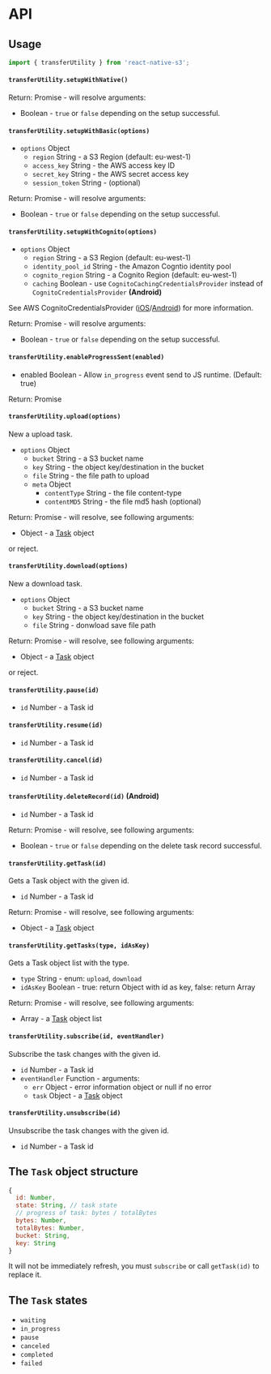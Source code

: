 # API

## Usage

```js
import { transferUtility } from 'react-native-s3';
```

#### `transferUtility.setupWithNative()`

Return: Promise - will resolve arguments:
* Boolean - `true` or `false` depending on the setup successful.

#### `transferUtility.setupWithBasic(options)`

* `options` Object
  * `region` String - a S3 Region (default: eu-west-1)
  * `access_key` String - the AWS access key ID
  * `secret_key` String - the AWS secret access key
  * `session_token` String - (optional)

Return: Promise - will resolve arguments:
* Boolean - `true` or `false` depending on the setup successful.

#### `transferUtility.setupWithCognito(options)`

* `options` Object
  * `region` String - a S3 Region (default: eu-west-1)
  * `identity_pool_id` String - the Amazon Cogntio identity pool
  * `cognito_region` String - a Cognito Region (default: eu-west-1)
  * `caching` Boolean - use `CognitoCachingCredentialsProvider` instead of `CognitoCredentialsProvider` __(Android)__

See AWS CognitoCredentialsProvider ([iOS](http://docs.aws.amazon.com/AWSiOSSDK/latest/Classes/AWSCognitoCredentialsProvider.html)/[Android](http://docs.aws.amazon.com/AWSAndroidSDK/latest/javadoc/com/amazonaws/auth/CognitoCredentialsProvider.html)) for more information.

Return: Promise - will resolve arguments:
* Boolean - `true` or `false` depending on the setup successful.

#### `transferUtility.enableProgressSent(enabled)`

* enabled Boolean - Allow `in_progress` event send to JS runtime. (Default: true)

Return: Promise

#### `transferUtility.upload(options)`

New a upload task.

* `options` Object
  * `bucket` String - a S3 bucket name
  * `key` String - the object key/destination in the bucket
  * `file` String - the file path to upload
  * `meta` Object
    * `contentType` String - the file content-type
    * `contentMD5` String - the file md5 hash (optional)

Return: Promise - will resolve, see following arguments:
* Object - a [Task](#the-task-object-structure) object

or reject.

#### `transferUtility.download(options)`

New a download task.

* `options` Object
  * `bucket` String - a S3 bucket name
  * `key` String - the object key/destination in the bucket
  * `file` String - donwload save file path

Return: Promise - will resolve, see following arguments:
* Object - a [Task](#the-task-object-structure) object

or reject.

#### `transferUtility.pause(id)`

* `id` Number - a Task id

#### `transferUtility.resume(id)`

* `id` Number - a Task id

#### `transferUtility.cancel(id)`

* `id` Number - a Task id

#### `transferUtility.deleteRecord(id)` __(Android)__

* `id` Number - a Task id

Return: Promise - will resolve, see following arguments:
* Boolean - `true` or `false` depending on the delete task record successful.

#### `transferUtility.getTask(id)`

Gets a Task object with the given id.

* `id` Number - a Task id

Return: Promise - will resolve, see following arguments:
* Object - a [Task](#the-task-object-structure) object

#### `transferUtility.getTasks(type, idAsKey)`

Gets a Task object list with the type.

* `type` String - enum: `upload`, `download`
* `idAsKey` Boolean - true: return Object with id as key, false: return Array

Return: Promise - will resolve, see following arguments:
* Array - a [Task](#the-task-object-structure) object list

#### `transferUtility.subscribe(id, eventHandler)`

Subscribe the task changes with the given id.

* `id` Number - a Task id
* `eventHandler` Function - arguments:
  * `err` Object - error information object or null if no error 
  * `task` Object - a [Task](#the-task-object-structure) object

#### `transferUtility.unsubscribe(id)`

Unsubscribe the task changes with the given id.

* `id` Number - a Task id

## The `Task` object structure

```js
{
  id: Number,
  state: String, // task state
  // progress of task: bytes / totalBytes
  bytes: Number,
  totalBytes: Number,
  bucket: String,
  key: String
}
```

It will not be immediately refresh, you must `subscribe` or call `getTask(id)` to replace it.

## The `Task` states

* `waiting`
* `in_progress`
* `pause`
* `canceled`
* `completed`
* `failed`
